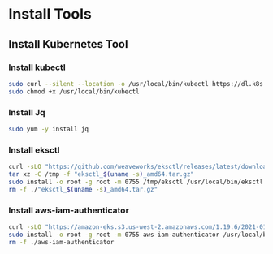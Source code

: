 # Install Tools

## Install Kubernetes Tool

### Install kubectl

```bash
sudo curl --silent --location -o /usr/local/bin/kubectl https://dl.k8s.io/release/v1.22.3/bin/linux/amd64/kubectl
sudo chmod +x /usr/local/bin/kubectl

```

### Install Jq

```bash
sudo yum -y install jq

```

### Install eksctl

```bash
curl -sLO "https://github.com/weaveworks/eksctl/releases/latest/download/eksctl_$(uname -s)_amd64.tar.gz"
tar xz -C /tmp -f "eksctl_$(uname -s)_amd64.tar.gz"
sudo install -o root -g root -m 0755 /tmp/eksctl /usr/local/bin/eksctl
rm -f ./"eksctl_$(uname -s)_amd64.tar.gz"
```

### Install aws-iam-authenticator

```bash
curl -sLO "https://amazon-eks.s3.us-west-2.amazonaws.com/1.19.6/2021-01-05/bin/linux/amd64/aws-iam-authenticator"
sudo install -o root -g root -m 0755 aws-iam-authenticator /usr/local/bin/aws-iam-authenticator
rm -f ./aws-iam-authenticator
```